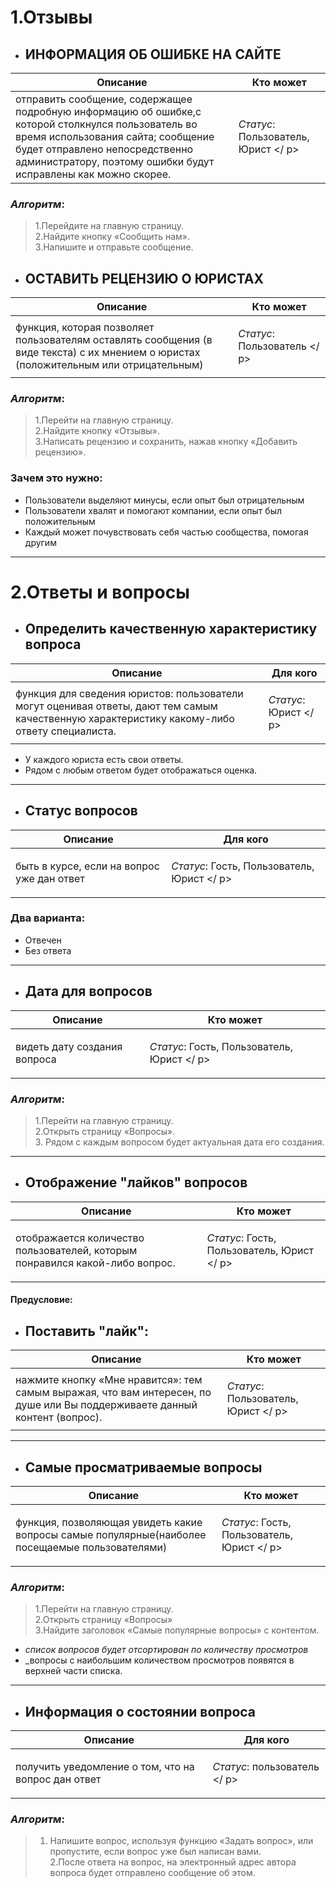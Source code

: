 # 1.Отзывы
* ## ИНФОРМАЦИЯ ОБ ОШИБКЕ НА САЙТЕ

| Описание | Кто может |
| --------- | ----------- |
| отправить сообщение, содержащее подробную информацию об ошибке,с которой столкнулся пользователь во время использования сайта; сообщение будет отправлено непосредственно администратору, поэтому ошибки будут исправлены как можно скорее. | <p> _Статус_: Пользователь, Юрист </ p> |

### _Алгоритм_:
> 1.Перейдите на главную страницу. <br>
> 2.Найдите кнопку «Сообщить нам». <br>
> 3.Напишите и отправьте сообщение.



* ## ОСТАВИТЬ РЕЦЕНЗИЮ О ЮРИСТАХ
| Описание | Кто может |
| --------- | ----------- |
| функция, которая позволяет пользователям оставлять сообщения (в виде текста) с их мнением о юристах (положительным или отрицательным) | <p> _Статус_: Пользователь </ p> |

### _Алгоритм_:
> 1.Перейти на главную страницу. <br>
> 2.Найдите кнопку «Отзывы». <br>
> 3.Написать рецензию и сохранить, нажав кнопку «Добавить рецензию».

### Зачем это нужно:

* Пользователи выделяют минусы, если опыт был отрицательным
* Пользователи хвалят и помогают компании, если опыт был положительным
* Каждый может почувствовать себя частью сообщества, помогая другим



***

# 2.Ответы и вопросы


* ## Определить качественную характеристику вопроса
| Описание | Для кого |
| --------- | ----------- |
| функция для сведения юристов: пользователи могут оценивая ответы, дают тем самым качественную характеристику какому-либо ответу специалиста. | <p> _Статус_: Юрист </ p> |


* У каждого юриста есть свои ответы.
* Рядом с любым ответом будет отображаться оценка. 

***


* ## Статус вопросов
| Описание | Для кого |
| --------- | ----------- |
| быть в курсе, если на вопрос уже дан ответ | <p> _Статус_: Гость, Пользователь, Юрист </ p> |

### Два варианта:
* Отвечен
* Без ответа

***



* ## Дата для вопросов
| Описание | Кто может |
| --------- | ----------- |
| видеть дату создания вопроса | <p> _Статус_: Гость, Пользователь, Юрист </ p> |

### _Алгоритм_:
> 1.Перейти на главную страницу. <br>
> 2.Открыть страницу «Вопросы». <br>
> 3. Рядом с каждым вопросом будет актуальная дата его создания.



***


* ## Отображение "лайков" вопросов
| Описание | Кто может |
| --------- | ----------- |
| отображается количество пользователей, которым понравился какой-либо вопрос. | <p> _Статус_: Гость, Пользователь, Юрист </ p> |



#### Предусловие:
* ## Поставить "лайк":
| Описание | Кто может |
| --------- | ----------- |
| нажмите кнопку «Мне нравится»: тем самым выражая, что вам интересен, по душе или Вы поддерживаете данный контент (вопрос). | <p> _Статус_: Пользователь, Юрист </ p> |


***



* ## Самые просматриваемые вопросы
| Описание | Кто может |
| --------- | ----------- |
| функция, позволяющая увидеть какие вопросы самые популярные(наиболее посещаемые пользователями) | <p> _Статус_: Гость, Пользователь, Юрист </ p> |

### _Алгоритм_:
> 1.Перейти на главную страницу. <br>
> 2.Открыть страницу «Вопросы» <br>
> 3.Найдите заголовок «Самые популярные вопросы» с контентом.

* _список вопросов будет отсортирован по количеству просмотров_
* _вопросы с наибольшим количеством просмотров появятся в верхней части списка.

***
* ## Информация о состоянии вопроса
| Описание | Для кого |
| --------- | ----------- |
| получить уведомление о том, что на вопрос дан ответ | <p> _Статус_: пользователь </ p> |

### _Алгоритм_:
> 1. Напишите вопрос, используя функцию «Задать вопрос», или пропустите, если вопрос уже был написан вами. <br>
> 2.После ответа на вопрос, на электронный адрес автора вопроса будет отправлено сообщение об этом.